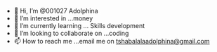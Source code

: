 - 👋 Hi, I’m @001027 Adolphina
- 👀 I’m interested in ...money
- 🌱 I’m currently learning ... Skills development
- 💞️ I’m looking to collaborate on ...coding
- 📫 How to reach me ...email me on tshabalalaadolphina@gmail.com

<!---
001027/001027 is a ✨ special ✨ repository because its `README.md` (this file) appears on your GitHub profile.
You can click the Preview link to take a look at your changes.
--->
